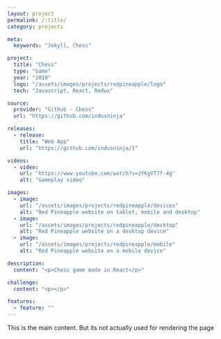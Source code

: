 ```yaml
---
layout: project
permalink: /:title/
category: projects

meta:
  keywords: "Jekyll, Chess"

project:
  title: "Chess"
  type: "Game"
  year: "2019"
  logo: "/assets/images/projects/redpineapple/logo"
  tech: "Javascript, React, Redux"

source:
  provider: "Github - Chess"
  url: "https://github.com/indusninja"

releases:
  - release:
    title: "Web App"
    url: "https://github.com/indusninja/1"

videos:
  - video:
    url: "https://www.youtube.com/watch?v=zYKgVT7f-4g"
    alt: "Gameplay video"

images:
  - image:
    url: "/assets/images/projects/redpineapple/devices"
    alt: "Red Pineapple website on tablet, mobile and desktop"
  - image:
    url: "/assets/images/projects/redpineapple/desktop"
    alt: "Red Pineapple website on a desktop device"
  - image:
    url: "/assets/images/projects/redpineapple/mobile"
    alt: "Red Pineapple website on a mobile device"

description:
  content: "<p>Chess game made in React</p>"

challenge:
  content: "<p></p>"

features:
  - feature: ""
---
```

<p>This is the main content. But its not actually used for rendering the page</p>
